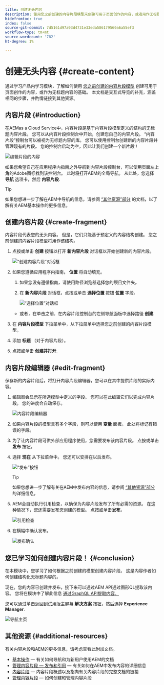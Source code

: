 ```yaml
---
title: 创建无头内容
description: 使用您之前创建的内容片段模型来创建可用于页面创作的内容，或者用作无标题内容的基础。
hidefromtoc: true
index: false
source-git-commit: 7d5161d97a93d4731e33eda586179560a6a55ef3
workflow-type: tm+mt
source-wordcount: '782'
ht-degree: 1%

---
```



# 创建无头内容 {#create-content}

通过学习产品内学习模块，了解如何使用 [您之前创建的内容片段模型](content-structure.md) 创建可用于页面创作的内容，或作为无标题内容的基础。 本文档是交互式导览的补充，涵盖相同的步骤，并酌情链接到其他资源。

## 内容片段 {#introduction}

在AEMas a Cloud Service中，内容片段是基于内容片段模型定义的结构的无标题内容片段。 您可以从内容片段控制台中开始，创建您自己的内容片段。 “内容片段”控制台可以被视为无标题内容的库。 您可以使用控制台创建新的内容片段并管理现有的片段。 您的控制台启动为空，因此让我们创建一个新片段！

![编辑片段的内容](assets/create-content/content-fragment-console.png)

如果您希望自己在应用程序内指南之外导航到内容片段控制台，可以使用页面左上角的Adobe图标找到该控制台。 此时将打开AEM的全局导航。 从此处，您选择 **导航** 选项卡，然后 **内容片段**.

>[!TIP]
>
>如果您想进一步了解在AEM中导航的信息，请参阅 [“其他资源”部分](#additional-resources) 的文档，以了解有关AEM基本操作的更多信息。

## 创建内容片段 {#create-fragment}

内容片段代表您的无头内容。 但是，它们只能基于预定义的内容结构创建。 您之前创建的内容片段模型将用作该结构。

1. 点按或单击 **创建** 按钮以打开 **新内容片段** 对话框以开始创建新的内容片段。

   ![“创建内容片段”对话框](assets/create-content/create-content-fragment.png)

1. 如果您遵循应用程序内指南， **位置** 将自动填充。

   1. 如果您没有遵循指南，请使用路径浏览器选择您的项目文件夹。

   1. 在 **新内容片段** 对话框，点按或单击 **选择位置** 按钮 **位置** 字段。

      ![“选择位置”对话框](assets/create-content/choose-location.png)
   * 或者，在单击之前，在内容片段控制台的左侧导航面板中选择路径 **创建**.


1. 在 **内容片段模型** 下拉菜单中，从下拉菜单中选择您之前创建的内容片段模型。

1. 添加 **标题** （对于内容片段）。

1. 点按或单击 **创建并打开**.

## 内容片段编辑器 {#edit-fragment}

保存新的内容片段后，将打开内容片段编辑器，您可以在其中提供片段的实际内容。

1. 编辑器会显示在所选模型中定义的字段。 您可以在此编辑它们以完成内容片段。 您的进度会自动保存。

   ![内容片段编辑器](assets/create-content/content-fragment-editor.png)

1. 如果内容片段的模型具有多个字段，则可以使用 **变量** 面板。 此处将标记有错误的字段。

1. 为了让内容片段可供外部应用程序使用，您需要发布该内容片段。 点按或单击 **发布** 按钮。

1. 选择 **现在** 从下拉菜单中。 您还可以安排在以后发布。

   ![“发布”按钮](assets/create-content/publish.png)

   >[!TIP]
   >
   >如果您想进一步了解有关在AEM中发布内容的信息，请参阅 [“其他资源”部分](#additional-resources) 的详细信息。

1. AEM会自动执行引用检查，以确保为内容片段发布了所有必需的资源。 在这种情况下，您还需要发布您创建的模型。 点按或单击&#x200B;**发布**。

   ![引用检查](assets/create-content/references.png)

1. 在横幅中确认发布。

   ![发布确认](assets/create-content/publish-confirm.png)

## 您已学习如何创建内容片段！ {#conclusion}

在本模块中，您学习了如何根据之前创建的模型创建内容片段。 这是内容作者如何创建结构化无标题内容的。

现在，您的内容已创建并发布，接下来可以通过AEM API通过图形QL提取该内容。 您将在模块中了解此信息 [通过GraphQL API提取内容。](extract-content.md)

您可以通过单击返回到试用版主屏幕 **解决方案** 按钮，然后选择 **Experience Manager**.

![导航主页](assets/create-content/home.png)

## 其他资源 {#additional-resources}

有关内容片段和AEM的更多信息，请考虑查看此附加文档。

* [基本操作](/help/sites-cloud/authoring/getting-started/basic-handling.md)  — 有关如何导航和为新用户使用AEM的文档
* [管理内容片段 — 发布和引用](/help/assets/content-fragments/content-fragments-managing.md#publishing-and-referencing-a-fragment)  — 有关如何在AEM中发布内容的详细信息
* [内容片段](/help/assets/content-fragments/content-fragments.md)  — 内容片段概述以及指向有关内容片段的完整文档的链接
* [管理内容片段](/help/assets/content-fragments/content-fragments-managing.md)  — 如何创建和管理内容片段
